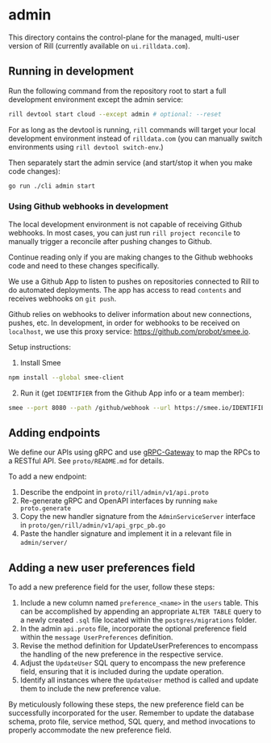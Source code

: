 # admin

This directory contains the control-plane for the managed, multi-user version of Rill (currently available on `ui.rilldata.com`).

## Running in development

Run the following command from the repository root to start a full development environment except the admin service:
```bash
rill devtool start cloud --except admin # optional: --reset 
```

For as long as the devtool is running, `rill` commands will target your local development environment instead of `rilldata.com` (you can manually switch environments using `rill devtool switch-env`.)

Then separately start the admin service (and start/stop it when you make code changes):
```bash
go run ./cli admin start
```

### Using Github webhooks in development

The local development environment is not capable of receiving Github webhooks. In most cases, you can just run `rill project reconcile` to manually trigger a reconcile after pushing changes to Github.

Continue reading only if you are making changes to the Github webhooks code and need to these changes specifically.

We use a Github App to listen to pushes on repositories connected to Rill to do automated deployments. The app has access to read `contents` and receives webhooks on `git push`.

Github relies on webhooks to deliver information about new connections, pushes, etc. In development, in order for webhooks to be received on `localhost`, we use this proxy service: https://github.com/probot/smee.io.

Setup instructions:

1. Install Smee
```bash
npm install --global smee-client
```
2. Run it (get `IDENTIFIER` from the Github App info or a team member):
```bash
smee --port 8080 --path /github/webhook --url https://smee.io/IDENTIFIER
```

## Adding endpoints

We define our APIs using gRPC and use [gRPC-Gateway](https://grpc-ecosystem.github.io/grpc-gateway/) to map the RPCs to a RESTful API. See `proto/README.md` for details.

To add a new endpoint:
1. Describe the endpoint in `proto/rill/admin/v1/api.proto`
2. Re-generate gRPC and OpenAPI interfaces by running `make proto.generate`
3. Copy the new handler signature from the `AdminServiceServer` interface in `proto/gen/rill/admin/v1/api_grpc_pb.go`
4. Paste the handler signature and implement it in a relevant file in `admin/server/`

## Adding a new user preferences field

To add a new preference field for the user, follow these steps:

1. Include a new column named `preference_<name>` in the `users` table. This can be accomplished by appending an appropriate `ALTER TABLE` query to a newly created `.sql` file located within the `postgres/migrations` folder. 
2. In the admin `api.proto` file, incorporate the optional preference field within the `message UserPreferences` definition. 
3. Revise the method definition for UpdateUserPreferences to encompass the handling of the new preference in the respective service. 
4. Adjust the `UpdateUser` SQL query to encompass the new preference field, ensuring that it is included during the update operation.
5. Identify all instances where the `UpdateUser` method is called and update them to include the new preference value.

By meticulously following these steps, the new preference field can be successfully incorporated for the user. Remember to update the database schema, proto file, service method, SQL query, and method invocations to properly accommodate the new preference field.
